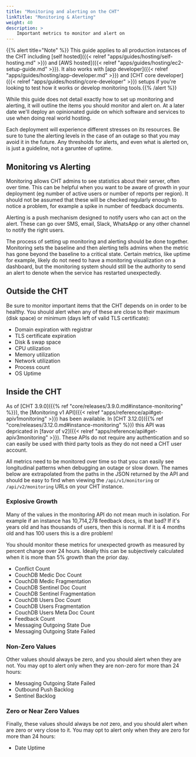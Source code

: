 ```yaml
---
title: "Monitoring and alerting on the CHT"
linkTitle: "Monitoring & Alerting"
weight: 40
description: >
    Important metrics to monitor and alert on
---
```


{{% alert title="Note" %}} This guide applies to all production instances of the CHT including [self hosted]({{< relref "apps/guides/hosting/self-hosting.md" >}}) and [AWS hosted]({{< relref "apps/guides/hosting/ec2-setup-guide.md" >}}). It also works with [app developer]({{< relref "apps/guides/hosting/app-developer.md" >}}) and [CHT core developer]({{< relref "apps/guides/hosting/core-developer" >}}) setups if you're looking to test how it works or develop monitoring tools.{{% /alert %}}

While this guide does not detail exactly how to set up monitoring and alerting, it will outline the items you should monitor and alert on.  At a later date we'll deploy an opinionated guide on which software and services to use when doing real world hosting.

Each deployment will experience different stresses on its resources.  Be sure to tune the alerting levels in the case of an outage so that you may avoid it in the future. Any thresholds for alerts, and even what is alerted on, is just a guideline, not a garuntee of uptime.

## Monitoring vs Alerting

Monitoring allows CHT admins to see statistics about their server, often over time.  This can be helpful when you want to be aware of growth in your deployment (eg number of active users or number of reports per region). It should not be assumed that these will be checked regularly enough to notice a problem, for example a spike in number of feedback documents.

Alerting is a push mechanism designed to notify users who can act on the alert. These can go over SMS, email, Slack, WhatsApp or any other channel to notify the right users. 

The process of setting up monitoring and alerting should be done together. Monitoring sets the baseline and then alerting tells admins when the metric has gone beyond the baseline to a critical state. Certain metrics, like uptime for example, likely do not need to have a monitoring visualization on a dashboard, but the monitoring system should still be the authority to send an alert to denote when the service has restarted unexpectedly.

## Outside the CHT

Be sure to monitor important items that the CHT depends on in order to be healthy. You should alert when any of these are close to their maximum (disk space) or minimum (days left of valid TLS certificate):

* Domain expiration with registrar
* TLS certificate expiration 
* Disk & swap space
* CPU utilization
* Memory utilization
* Network utilization
* Process count
* OS Uptime

## Inside the CHT

As of [CHT 3.9.0]({{% ref "core/releases/3.9.0.md#instance-monitoring" %}}), the [Monitoring v1 API]({{< relref "apps/reference/api#get-apiv1monitoring" >}}) has been available. In  [CHT 3.12.0]({{% ref "core/releases/3.12.0.md#instance-monitoring" %}}) this API was depricated in [favor of v2]({{< relref "apps/reference/api#get-apiv3monitoring" >}}). These APIs do not require any authentication and so can easily be used with third party tools as they do not need a CHT user account.

All metrics need to be monitored over time so that you can easily see longitudinal patterns when debugging an outage or slow down. The names below are extrapolated from the paths in the JSON returned by the API and should be easy to find when viewing the `/api/v1/monitoring` or `/api/v2/monitoring` URLs on your CHT instance.

### Explosive Growth

Many of the values in the monitoring API do not mean much in isolation. For example if an instance has 10,714,278 feedback docs, is that bad?  If it's years old and has thousands of users, then this is normal.  If it is 4 months old and has 100 users this is a dire problem! 

You should monitor these metrics for unexpected growth as measured by percent change over 24 hours. Ideally this can be subjectively calculated when it is more than 5% growth than the prior day. 

* Conflict Count
* CouchDB Medic Doc Count
* CouchDB Medic Fragmentation
* CouchDB Sentinel Doc Count
* CouchDB Sentinel Fragmentation
* CouchDB Users Doc Count
* CouchDB Users Fragmentation
* CouchDB Users Meta Doc Count
* Feedback Count
* Messaging Outgoing State Due
* Messaging Outgoing State Failed

### Non-Zero Values

Other values should always be zero, and you should alert when they are not. You may opt to alert only when they are non-zero for more than 24 hours:

* Messaging Outgoing State Failed
* Outbound Push Backlog
* Sentinel Backlog

### Zero or Near Zero Values

Finally, these values should always be _not_ zero, and you should alert when are zero or very close to it.  You may opt to alert only when they are zero for more than 24 hours:

* Date Uptime
